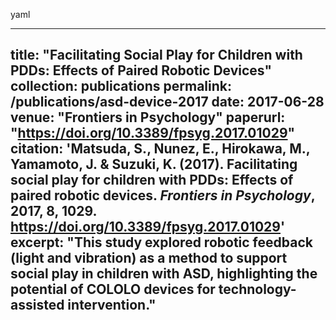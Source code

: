 yaml

---
title: "Facilitating Social Play for Children with PDDs: Effects of Paired Robotic Devices"
collection: publications
permalink: /publications/asd-device-2017
date: 2017-06-28
venue: "Frontiers in Psychology"
paperurl: "https://doi.org/10.3389/fpsyg.2017.01029"
citation: 'Matsuda, S., Nunez, E., Hirokawa, M., Yamamoto, J. & Suzuki, K. (2017). Facilitating social play for children with PDDs: Effects of paired robotic devices. *Frontiers in Psychology*, 2017, 8, 1029. https://doi.org/10.3389/fpsyg.2017.01029'
excerpt:  "This study explored robotic feedback (light and vibration) as a method to support social play in children with ASD, highlighting the potential of COLOLO devices for technology-assisted intervention."
---
